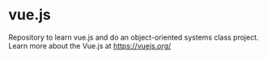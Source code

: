 # vue.js

Repository to learn vue.js and do an object-oriented systems class project.
Learn more about the Vue.js at https://vuejs.org/
